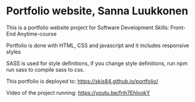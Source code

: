 # Portfolio website, Sanna Luukkonen

This is a portfolio website project for Software Development Skills: Front-End Anytime-course

Portfolio is done with HTML, CSS and javascript and it includes responsive styles

SASS is used for style definitions, if you change style definitions, run npm run sass to compile sass to css.

This portfolio is deployed to: https://skis84.github.io/portfolio/

Video of the project running: https://youtu.be/fnh7EhIvokY
